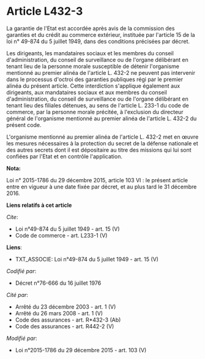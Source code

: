 # Article L432-3

La garantie de l'Etat est accordée après avis de la commission des garanties et du crédit au commerce extérieur, instituée
par l'article 15 de la loi n° 49-874 du 5 juillet 1949, dans des conditions précisées par décret. 

Les dirigeants, les mandataires sociaux et les membres du conseil d'administration, du conseil de surveillance ou de l'organe
délibérant en tenant lieu de la personne morale susceptible de détenir l'organisme mentionné au premier alinéa de l'article
L. 432-2 ne peuvent pas intervenir dans le processus d'octroi des garanties publiques régi par le premier alinéa du présent
article. Cette interdiction s'applique également aux dirigeants, aux mandataires sociaux et aux membres du conseil
d'administration, du conseil de surveillance ou de l'organe délibérant en tenant lieu des filiales détenues, au sens de
l'article L. 233-1 du code de commerce, par la personne morale précitée, à l'exclusion du directeur général de l'organisme
mentionné au premier alinéa de l'article L. 432-2 du présent code. 

L'organisme mentionné au premier alinéa de l'article L. 432-2 met en œuvre les mesures nécessaires à la protection du secret
de la défense nationale et des autres secrets dont il est dépositaire au titre des missions qui lui sont confiées par l'Etat
et en contrôle l'application.

**Nota:**

Loi n° 2015-1786 du 29 décembre 2015, article 103 VI : le présent article entre en vigueur à une date fixée par décret, et au
plus tard le 31 décembre 2016.

**Liens relatifs à cet article**

_Cite_:

  - Loi n°49-874 du 5 juillet 1949 - art. 15 (V)
  - Code de commerce - art. L233-1 (V)

**Liens**:

  - TXT_ASSOCIE: Loi n°49-874 du 5 juillet 1949 - art. 15 (V)

_Codifié par_:

  - Décret n°76-666 du 16 juillet 1976

_Cité par_:

  - Arrêté du 23 décembre 2003 - art. 1 (V)
  - Arrêté du 26 mars 2008 - art. 1 (V)
  - Code des assurances - art. R*432-3 (Ab)
  - Code des assurances - art. R442-2 (V)

_Modifié par_:

  - Loi n°2015-1786 du 29 décembre 2015 - art. 103 (V)
